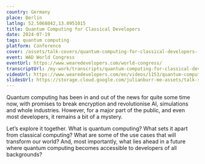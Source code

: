 ```yaml
---
country: Germany
place: Berlin
latlng: 52.5068042,13.0951015
title: Quantum Computing for Classical Developers
date: 2024-07-19
tags: quantum computing
platform: Conference
cover: /assets/talk-covers/quantum-computing-for-classical-developers--world-congress-2024.png
event: WAD World Congress
eventUrl: https://www.wearedevelopers.com/world-congress/
transcriptUrl: /my-work/transcripts/quantum-computing-for-classical-developers
videoUrl: https://www.wearedevelopers.com/en/videos/1153/quantum-computing-for-classical-developers
slidesUrl: https://storage.cloud.google.com/julianburr-me-assets/talk-slides/quantum-computing-for-classical-developers--world-congress-2024.pdf
---
```


Quantum computing has been in and out of the news for quite some time now, with promises to break encryption and revolutionise AI, simulations and whole industries. However, for a major part of the public, and even most developers, it remains a bit of a mystery.

Let’s explore it together. What is quantum computing? What sets it apart from classical computing? What are some of the use cases that will transform our world? And, most importantly, what lies ahead in a future where quantum computing becomes accessible to developers of all backgrounds?
